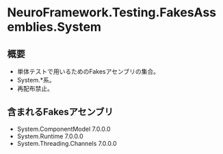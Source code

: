 ﻿# NeuroFramework.Testing.FakesAssemblies.System

## 概要

- 単体テストで用いるためのFakesアセンブリの集合。
- System.*系。
- 再配布禁止。

## 含まれるFakesアセンブリ

- System.ComponentModel 7.0.0.0
- System.Runtime 7.0.0.0
- System.Threading.Channels 7.0.0.0
